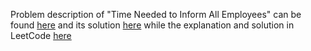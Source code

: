 Problem description of "Time Needed to Inform All Employees" can be found [here](https://leetcode.com/problems/time-needed-to-inform-all-employees/description/) 
and its solution [here](https://github.com/aurimas13/LeetCode-HackerRank-MAANG/blob/main/LeetCode/Python%20Solutions/Third%20Maximum%20Number/third.py)
while the explanation and solution in LeetCode [here](https://leetcode.com/problems/time-needed-to-inform-all-employees/solutions/3149846/python-solution-well-explained/)